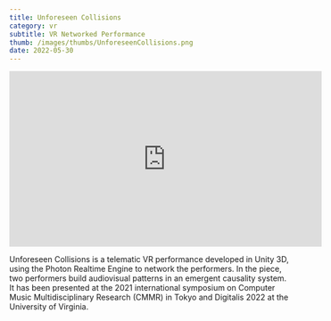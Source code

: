 ```yaml
---
title: Unforeseen Collisions
category: vr
subtitle: VR Networked Performance
thumb: /images/thumbs/UnforeseenCollisions.png
date: 2022-05-30
---
```


<iframe width="560" height="315" src="https://www.youtube.com/embed/vgubUH4FJqc" title="YouTube video player" frameborder="0" allow="accelerometer; autoplay; clipboard-write; encrypted-media; gyroscope; picture-in-picture" allowfullscreen></iframe>

Unforeseen Collisions is a telematic VR performance developed in Unity 3D, using the Photon Realtime Engine to network the performers. In the piece, two performers build audiovisual patterns in an emergent causality system. It has been presented at the 2021 international symposium on Computer Music Multidisciplinary Research (CMMR) in Tokyo and Digitalis 2022 at the University of Virginia.
